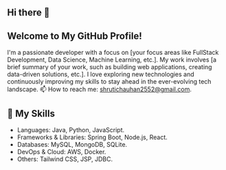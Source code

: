 ## Hi there 👋



## Welcome to My GitHub Profile!
I'm a passionate developer with a focus on [your focus areas like FullStack Development, Data Science, Machine Learning, etc.]. My work involves [a brief summary of your work, such as building web applications, creating data-driven solutions, etc.]. I love exploring new technologies and continuously improving my skills to stay ahead in the ever-evolving tech landscape.
📫 How to reach me: shrutichauhan2552@gmail.com.
## 🚀 My Skills
<ul>
<li>Languages: Java, Python, JavaScript.</li>
<li>Frameworks & Libraries: Spring Boot, Node.js, React.</li>
<li>Databases: MySQL, MongoDB, SQLite.</li>
<li>DevOps & Cloud: AWS, Docker.</li>
<li>Others: Tailwind CSS, JSP, JDBC.
</ul>
